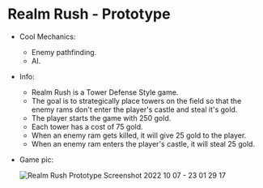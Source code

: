 # Realm Rush - Prototype
 - Cool Mechanics:
   - Enemy pathfinding.
   - AI.
 - Info: 
   - Realm Rush is a Tower Defense Style game.
   - The goal is to strategically place towers on the field so that the enemy rams don't enter the player's castle and steal it's gold.
   - The player starts the game with 250 gold.
   - Each tower has a cost of 75 gold.
   - When an enemy ram gets killed, it will give 25 gold to the player.
   - When an enemy ram enters the player's castle, it will steal 25 gold.
 - Game pic: 
   
     ![Realm Rush Prototype Screenshot 2022 10 07 - 23 01 29 17](https://user-images.githubusercontent.com/113314204/194687313-a2fced2b-b56c-441e-89e6-1698b0b4df28.png)
